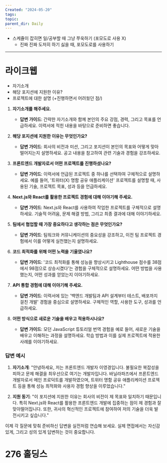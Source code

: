 ```yaml
---
Created: "2024-05-20"
tags: 
topic: 
parent_dir: Daily
---
```

- 스케쥴이 잡히면 일/공부할 때 그냥 쭈욱하기 (포모도로 사용 X)
	- 진짜 진짜 도저히 하기 싫을 때, 포모도로를 사용하기
---
# 라이크웹
- 자기소개
- 해당 포지션에 지원한 이유?
- 프로젝트에 대한 설명 (+진행하면서 어려웠던 점/)

1. **자기소개를 해주세요.**
   - **답변 가이드**: 간략한 자기소개와 함께 본인의 주요 강점, 경력, 그리고 목표를 언급하세요. 이력서에 적힌 내용을 바탕으로 준비하면 좋습니다.

2. **해당 포지션에 지원한 이유는 무엇인가요?**
   - **답변 가이드**: 회사의 비전과 미션, 그리고 포지션이 본인의 목표와 어떻게 맞아떨어지는지 설명하세요. 공고 내용을 참고하여 관련 기술과 경험을 강조하세요.

3. **프론트엔드 개발자로서 어떤 프로젝트를 진행하셨나요?**
   - **답변 가이드**: 이력서에 언급된 프로젝트 중 하나를 선택하여 구체적으로 설명하세요. 예를 들어, '트위터(X) 명함 공유 애플리케이션' 프로젝트를 설명할 때, 사용된 기술, 프로젝트 목표, 성과 등을 언급하세요.

4. **Next.js와 React를 활용한 프로젝트 경험에 대해 이야기해 주세요.**
   - **답변 가이드**: Next.js와 React를 사용하여 작업한 프로젝트를 구체적으로 설명하세요. 기술적 어려움, 문제 해결 방법, 그리고 최종 결과에 대해 이야기하세요.

5. **팀에서 협업할 때 가장 중요하다고 생각하는 점은 무엇인가요?**
   - **답변 가이드**: 팀워크와 커뮤니케이션의 중요성을 강조하고, 이전 팀 프로젝트 경험에서 이를 어떻게 실천했는지 설명하세요.

6. **코드 최적화를 위해 어떤 노력을 기울였나요?**
   - **답변 가이드**: '코드 최적화를 통해 성능을 향상시키고 Lighthouse 점수를 38점에서 98점으로 상승시켰다'는 경험을 구체적으로 설명하세요. 어떤 방법을 사용했는지, 어떤 성과를 얻었는지 이야기하세요.

7. **API 통합 경험에 대해 이야기해 주세요.**
   - **답변 가이드**: 이력서에 있는 '백엔드 개발팀과 API 설계부터 테스트, 배포까지 걸친 개발' 경험을 중심으로 설명하세요. 구체적인 역할, 사용한 도구, 성과를 언급하세요.

8. **어떤 방식으로 새로운 기술을 배우고 적용하시나요?**
   - **답변 가이드**: 모던 JavaScript 튜토리얼 번역 경험을 예로 들어, 새로운 기술을 배우고 이해하는 과정을 설명하세요. 학습 방법과 이를 실제 프로젝트에 적용한 사례를 이야기하세요.

### 답변 예시

1. **자기소개**:
   "안녕하세요, 저는 프론트엔드 개발자 이영경입니다. 불필요한 복잡성을 피하고 문제 해결을 최우선으로 여기는 개발자입니다. 바닐라파즈에서 프론트엔드 개발자로서 메인 프로덕트를 개발하였으며, 트위터 명함 공유 애플리케이션 프로젝트 등을 통해 성능 최적화와 사용자 경험 향상을 이루었습니다."

2. **지원 동기**:
   "이 포지션에 지원한 이유는 회사의 비전이 제 목표와 일치하기 때문입니다. 특히 Next.js와 React를 활용한 프론트엔드 개발에 집중하는 점이 제 경험과 잘 맞아떨어집니다. 또한, 귀사의 혁신적인 프로젝트에 참여하여 저의 기술을 더욱 발전시키고 싶습니다."

이제 각 질문에 맞춰 준비하신 답변을 실전처럼 연습해 보세요. 실제 면접에서는 자신감 있게, 그리고 성의 있게 답변하는 것이 중요합니다.

# 276 홀딩스
